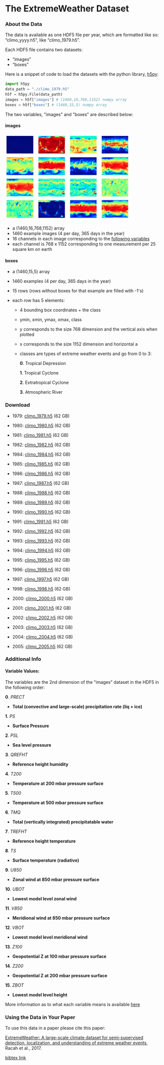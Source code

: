 # The ExtremeWeather Dataset

### About the Data

The data is available as one HDF5 file per year, which are formatted like so: “climo\_yyyy.h5”, like “climo_1979.h5”.

 Each HDF5 file contains two datasets:
  
*  “images”
*  “boxes”

Here is a snippet of code to load the datasets with the python library, [h5py](http://docs.h5py.org/en/latest/build.html#python-distributions):


```python
import h5py
data_path = "./climo_1979.h5"
h5f = h5py.File(data_path)
images = h5f["images"] # (1460,16,768,1152) numpy array
boxes = h5f["boxes"] # (1460,15,5) numpy array
```

The two variables, "images" and "boxes" are described below:

#### images

![](./variables.jpg)

*   a (1460,16,768,1152) array
*   1460 example images (4 per day, 365 days in the year)
*   16 channels in each image corresponding to the [following variables](#variables)
*   each channel is 768 x 1152 corresponding to one measurement per 25 square km on earth

#### boxes

*   a (1460,15,5) array
*   1460 examples (4 per day, 365 days in the year)
*   15 rows (rows without boxes for that example are filled with -1's)
*   each row has 5 elements:

    *   4 bounding box coordinates + the class
    *   ymin, xmin, ymax, xmax, class
    *   y corresponds to the size 768 dimension and the vertical axis when plotted
    *   x corresponds to the size 1152 dimension and horizontal a
    *   classes are types of extreme weather events and go from 0 to 3:

        **0**. Tropical Depression

        **1**. Tropical Cyclone

        **2**. Extratropical Cyclone

        **3**. Atmospheric River

### Download

<a name="download"></a>

*   1979: [climo_1979.h5](http://portal.nersc.gov/project/dasrepo/DO_NOT_REMOVE/extremeweather_dataset/h5data/climo_1979.h5) (62 GB)
*   1980: [climo_1980.h5](http://portal.nersc.gov/project/dasrepo/DO_NOT_REMOVE/extremeweather_dataset/h5data/climo_1980.h5) (62 GB)
*   1981: [climo_1981.h5](http://portal.nersc.gov/project/dasrepo/DO_NOT_REMOVE/extremeweather_dataset/h5data/climo_1981.h5) (62 GB)
*   1982: [climo_1982.h5](http://portal.nersc.gov/project/dasrepo/DO_NOT_REMOVE/extremeweather_dataset/h5data/climo_1982.h5) (62 GB)

*   1984: [climo_1984.h5](http://portal.nersc.gov/project/dasrepo/DO_NOT_REMOVE/extremeweather_dataset/h5data/climo_1984.h5) (62 GB)
*   1985: [climo_1985.h5](http://portal.nersc.gov/project/dasrepo/DO_NOT_REMOVE/extremeweather_dataset/h5data/climo_1985.h5) (62 GB)
*   1986: [climo_1986.h5](http://portal.nersc.gov/project/dasrepo/DO_NOT_REMOVE/extremeweather_dataset/h5data/climo_1986.h5) (62 GB)
*   1987: [climo_1987.h5](http://portal.nersc.gov/project/dasrepo/DO_NOT_REMOVE/extremeweather_dataset/h5data/climo_1987.h5) (62 GB)
*   1988: [climo_1988.h5](http://portal.nersc.gov/project/dasrepo/DO_NOT_REMOVE/extremeweather_dataset/h5data/climo_1988.h5) (62 GB)
*   1989: [climo_1989.h5](http://portal.nersc.gov/project/dasrepo/DO_NOT_REMOVE/extremeweather_dataset/h5data/climo_1989.h5) (62 GB)
*   1990: [climo_1990.h5](http://portal.nersc.gov/project/dasrepo/DO_NOT_REMOVE/extremeweather_dataset/h5data/climo_1990.h5) (62 GB)
*   1991: [climo_1991.h5](http://portal.nersc.gov/project/dasrepo/DO_NOT_REMOVE/extremeweather_dataset/h5data/climo_1991.h5) (62 GB)
*   1992: [climo_1992.h5](http://portal.nersc.gov/project/dasrepo/DO_NOT_REMOVE/extremeweather_dataset/h5data/climo_1992.h5) (62 GB)
*   1993: [climo_1993.h5](http://portal.nersc.gov/project/dasrepo/DO_NOT_REMOVE/extremeweather_dataset/h5data/climo_1993.h5) (62 GB)
*   1994: [climo_1994.h5](http://portal.nersc.gov/project/dasrepo/DO_NOT_REMOVE/extremeweather_dataset/h5data/climo_1994.h5) (62 GB)
*   1995: [climo_1995.h5](http://portal.nersc.gov/project/dasrepo/DO_NOT_REMOVE/extremeweather_dataset/h5data/climo_1995.h5) (62 GB)
*   1996: [climo_1996.h5](http://portal.nersc.gov/project/dasrepo/DO_NOT_REMOVE/extremeweather_dataset/h5data/climo_1996.h5) (62 GB)
*   1997: [climo_1997.h5](http://portal.nersc.gov/project/dasrepo/DO_NOT_REMOVE/extremeweather_dataset/h5data/climo_1997.h5) (62 GB)
*   1998: [climo_1998.h5](http://portal.nersc.gov/project/dasrepo/DO_NOT_REMOVE/extremeweather_dataset/h5data/climo_1998.h5) (62 GB)

*   2000: [climo_2000.h5](http://portal.nersc.gov/project/dasrepo/DO_NOT_REMOVE/extremeweather_dataset/h5data/climo_2000.h5) (62 GB)
*   2001: [climo_2001.h5](http://portal.nersc.gov/project/dasrepo/DO_NOT_REMOVE/extremeweather_dataset/h5data/climo_2001.h5) (62 GB)
*   2002: [climo_2002.h5](http://portal.nersc.gov/project/dasrepo/DO_NOT_REMOVE/extremeweather_dataset/h5data/climo_2002.h5) (62 GB)
*   2003: [climo_2003.h5](http://portal.nersc.gov/project/dasrepo/DO_NOT_REMOVE/extremeweather_dataset/h5data/climo_2003.h5) (62 GB)
*   2004: [climo_2004.h5](http://portal.nersc.gov/project/dasrepo/DO_NOT_REMOVE/extremeweather_dataset/h5data/climo_2004.h5) (62 GB)
*   2005: [climo_2005.h5](http://portal.nersc.gov/project/dasrepo/DO_NOT_REMOVE/extremeweather_dataset/h5data/climo_2005.h5) (62 GB)

### Additional Info

<a name="variables"></a>

#### Variable Values:


The variables are the 2nd dimension of the "images" dataset in the HDF5 in the following order:

**0**. _PRECT_

*	**Total (convective and large-scale) precipitation rate (liq + ice)**

**1**. _PS_

* **Surface Pressure**

**2**. _PSL_

* 	**Sea level pressure**

**3**. _QREFHT_

* **Reference height humidity** 

**4**. _T200_

* **Temperature at 200 mbar pressure surface** 

**5**. _T500_

* **Temperature at 500 mbar pressure surface**

**6**. _TMQ_

* **Total (vertically integrated) precipitatable water**

**7**. _TREFHT_

* **Reference height temperature**

**8**. _TS_

* **Surface temperature (radiative)**

**9**. _U850_

* **Zonal wind at 850 mbar pressure surface**

**10**. _UBOT_

* **Lowest model level zonal wind**

**11**. _V850_

* **Meridional wind at 850 mbar pressure surface**

**12**. _VBOT_

* **Lowest model level meridional wind**

**13**. _Z100_

* **Geopotential Z at 100 mbar pressure surface**

**14**. _Z200_

* **Geopotential Z at 200 mbar pressure surface**

**15**. _ZBOT_

* **Lowest model level height**

More information as to what each variable means is available [here](http://www.cesm.ucar.edu/models/cesm1.0/cam/docs/ug5_0/hist_flds_fv_cam5.html)


### Using the Data in Your Paper

To use this data in a paper please cite this paper:

[ExtremeWeather: A large-scale climate dataset for semi-supervised detection, localization, and understanding of extreme weather events](https://papers.nips.cc/paper/6932-extremeweather-a-large-scale-climate-dataset-for-semi-supervised-detection-localization-and-understanding-of-extreme-weather-events), Racah et al., 2017.

[bibtex link](./extremeweather-a-large-scale-climate-dataset-for-semi-supervised-detection-localization-and-understanding-of-extreme-weather-events.bib)

